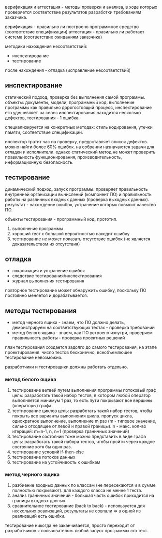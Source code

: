 верификация и аттестация - методы проверки и анализа, в ходе которых проверяется соответствие результатов разработки требованиям заказчика. 

верификация - правильно ли построено программное средство (соответствие спецификации)
аттестация - правильно ли работает система (соответствие ожиданиям заказчика)

методики нахождения несоответствий:
- инспектирование
- тестирование

после нахождения - отладка (исправление несоответствий)

## инспектирование
статический подход, проверка без выполнения самой программы. 
объекты: документы, модели, программный код. 
выполнение программы как правильно дорогостоящий процесс, инспектирование его удешевляет.
за сеанс инспектирования находится несколько дефектов, тестирования - 1 ошибка. 

специализируется на конкретных методах: стиль кодирования, утечки памяти, соответствие спецификации. 

инспектор тратит час на проверку, предоставляет список дефектов. можно найти более 60% ошибок. на собрании назначаются задачи для отладки и исполнители.
однако статический метод не может проверить правильность функционирования, производительность, информационную безопасность.

## тестирование
динамический подход, запуск программы. 
проверяет правильность внутренней организации вычислений (компонент ПО) и правильность работы на различных входных данных (проверка выходных данных).
результат - нахождение ошибок, устранение которых повысит качество ПО. 

объекты тестирования - программный код, прототип. 

1. выполнение программы
2. хороший тест с большой вероятностью находит ошибку
3. тестирование не может показать отсутствие ошибок (не является доказательством их отсутствия)

## отладка
- локализация и устранение ошибок
- следствие тестирования/инспектирования
- журнал выполнения тестирования

повторное тестирование может обнаружить ошибку, поскольку ПО постоянно меняется и дорабатывается. 

## методы тестирования
- метод черного ящика - знаем, что ПО должно делать, демонстрируем на соответствующих тестах - проверка требований
- метод белого ящика - знаем, как ПО устроено изнутри, проверяем правильность работы - проверка проектных решений

план тестирования создается задолго до самого тестирования, на этапе проектирования. 
число тестов бесконечно, всеобъемлющее тестирование невозможно. 

разработчики и тестировщики должны работать отдельно. 

### метод белого ящика
1. тестирование ветвей путем выполнения программы
   потоковый граф
   цель: разработать такой набор тестов, в котором любой оператор выполняется минимум 1 раз, то есть пути покрывают все вершины (операторы) графа.
2. тестирование циклов
   цель: разработать такой набор тестов, чтобы покрыть все варианты выполнения цикла.
   пропуск цикла, однократное выполнение, выполнение m раз (m - типовое значение, сильно отходящее от левой и правой границы). n - макс. кол-во итераций: m=n-1, n, n+1 (проверка граничных значений)
3. тестирование состояний
   тоже можно представить в виде графа
   цель: разработать такой набора тестов, чтобы пройти через каждое состояние хотя бы один раз.
4. тестирование условий if-then-else
5. тестирование потоков данных
6. тестирование на устойчивость к ошибкам

### метод черного ящика
1. разбиение входных данных по классам (не пересекаются и в сумме полностью покрывают). для каждого класса не менее 1 теста.
2. анализ граничных значений - большая часть ошибок приходится на границы входных данных.
3. сравнительное тестирование (back to back) - используется для нескольких реализаций, результаты не совпали => в одной из реализаций есть ошибки.

тестирование никогда не заканчивается, просто переходит от разработчиков к пользователям. любой запуск программы это тест.

